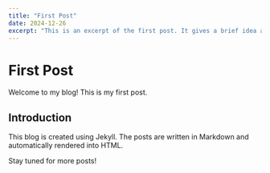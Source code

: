 ```yaml
---
title: "First Post"
date: 2024-12-26
excerpt: "This is an excerpt of the first post. It gives a brief idea about the content."
---
```


# First Post

Welcome to my blog! This is my first post.

## Introduction
This blog is created using Jekyll. The posts are written in Markdown and automatically rendered into HTML.

Stay tuned for more posts!


